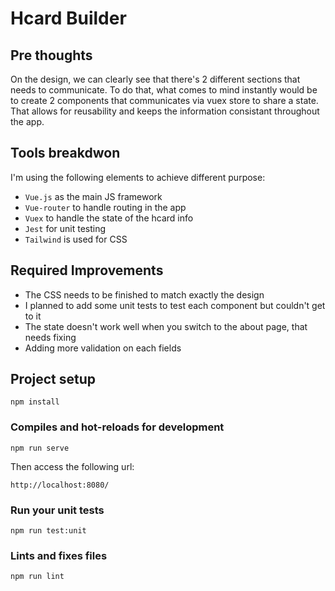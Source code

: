 # Hcard Builder
## Pre thoughts
On the design, we can clearly see that there's 2 different sections that needs to communicate. To do that, what comes to mind instantly would be to create 2 components that communicates via vuex store to share a state. That allows for reusability and keeps the information consistant throughout the app. 

## Tools breakdwon
I'm using the following elements to achieve different purpose:
- `Vue.js` as the main JS framework
- `Vue-router` to handle routing in the app
- `Vuex` to handle the state of the hcard info
- `Jest` for unit testing
- `Tailwind` is used for CSS

## Required Improvements
- The CSS needs to be finished to match exactly the design
- I planned to add some unit tests to test each component but couldn't get to it 
- The state doesn't work well when you switch to the about page, that needs fixing
- Adding more validation on each fields

## Project setup
```
npm install
```

### Compiles and hot-reloads for development
```
npm run serve
```
Then access the following url:
```
http://localhost:8080/
```

### Run your unit tests
```
npm run test:unit
```

### Lints and fixes files
```
npm run lint
```
